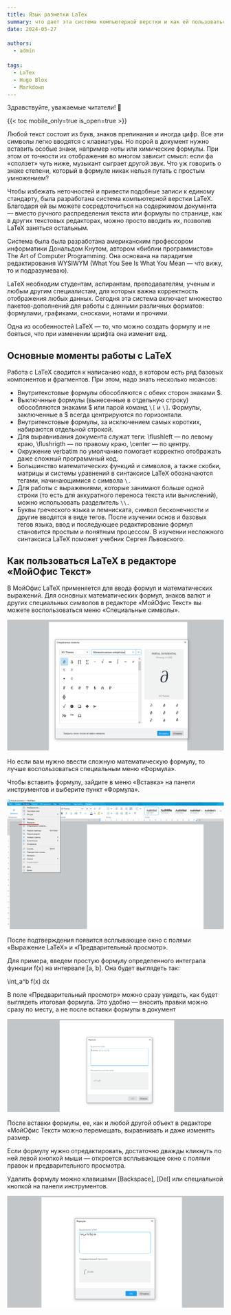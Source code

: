 ```yaml
---
title: Язык разметки LaTex
summary: что дает эта система компьютерной верстки и как ей пользоваться
date: 2024-05-27

authors:
  - admin

tags:
  - LaTex
  - Hugo Blox
  - Markdown
---
```


Здравствуйте, уважаемые читатели! 👋

{{< toc mobile_only=true is_open=true >}}

Любой текст состоит из букв, знаков препинания и иногда цифр. Все эти символы легко вводятся с клавиатуры. Но порой в документ нужно вставить особые знаки, например ноты или химические формулы. При этом от точности их отображения во многом зависит смысл: если фа «сползет» чуть ниже, музыкант сыграет другой звук. Что уж говорить о знаке степени, который в формуле никак нельзя путать с простым умножением?

Чтобы избежать неточностей и привести подобные записи к единому стандарту, была разработана система компьютерной верстки LaTeX. Благодаря ей вы можете сосредоточиться на содержимом документа — вместо ручного распределения текста или формулы по странице, как в других текстовых редакторах, можно просто вводить их, позволив LaTeX заняться остальным.

Система была была разработана американским профессором информатики Дональдом Кнутом, автором «библии программистов» The Art of Computer Programming. Она основана на парадигме редактирования WYSIWYM (What You See Is What You Mean — что вижу, то и подразумеваю).

LaTeX необходим студентам, аспирантам, преподавателям, ученым и любым другим специалистам, для которых важна корректность отображения любых данных. Сегодня эта система включает множество пакетов-дополнений для работы с данными различных форматов: формулами, графиками, сносками, нотами и прочими.

Одна из особенностей LaTeX — то, что можно создать формулу и не бояться, что при изменении шрифта она изменит вид.



## Основные моменты работы с LaTeX

Работа с LaTeX сводится к написанию кода, в котором есть ряд базовых компонентов и фрагментов. При этом, надо знать несколько нюансов:

- Внутритекстовые формулы обособляются с обеих сторон знаками $.
- Выключнные формулы (вынесенные в отдельную строку) обособляются знаками $ или парой команд `\[` и `\]`. Формулы, заключенные в $ всегда центрируются по горизонтали.
- Внутритекстовые формулы, за исключением самых коротких, набираются отдельной строкой.
- Для выравнивания документа служат теги: \flushleft — по левому краю, \flushrigth — по правому краю, \center — по центру.
- Окружение verbatim по умолчанию помогает корректно отображать даже сложный программный код.
- Большинство математических функций и символов, а также скобки, матрицы и системы уравнений в синтаксисе LaTeX обозначаются тегами, начинающимися с символа `\.`
- Для работы с выражениями, которые занимают больше одной строки (то есть для аккуратного переноса текста или вычислений), можно использовать разделитель `\\.`
- Буквы греческого языка и лемниската, символ бесконечности и другие вводятся в виде тегов.
После изучении основ и базовых тегов языка, ввод и последующее редактирование формул становится простым и понятным процессом. В изучении несложного синтаксиса LaTeX поможет учебник Сергея Львовского.

## Как пользоваться LaTeX в редакторе «МойОфис Текст»

В МойОфис LaTeX применяется для ввода формул и математических выражений. Для основных математических формул, знаков валют и других специальных символов в редакторе «МойОфис Текст» вы можете воспользоваться меню «Специальные символы».

![](p1.png)

Но если вам нужно ввести сложную математическую формулу, то лучше воспользоваться специальным меню «Формула».

Чтобы вставить формулу, зайдите в меню «Вставка» на панели инструментов и выберите пункт «Формула».

![](p2.png)

После подтверждения появится всплывающее окно с полями «Выражение LaTeX» и «Предварительный просмотр».

Для примера, введем простую формулу определенного интеграла функции f(x) на интервале [a, b]. Она будет выглядеть так:

\int_a^b f(x) dx

В поле «Предварительный просмотр» можно сразу увидеть, как будет выглядеть итоговая формула. Это удобно — вносить правки можно сразу по месту, а не после вставки формулы в документ

![](p3.png)

После вставки формулы, ее, как и любой другой объект в редакторе «МойОфис Текст» можно перемещать, выравнивать и даже изменять размер.

Если формулу нужно отредактировать, достаточно дважды кликнуть по ней левой кнопкой мыши — откроется всплывающее окно с полями правок и предварительного просмотра.

Удалить формулу можно клавишами [Backspace], [Del] или специальной кнопкой на панели инструментов.


![](p4.png)

